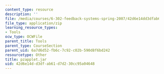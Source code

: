 ```yaml
---
content_type: resource
description: ''
file: /media/courses/6-302-feedback-systems-spring-2007/42d6e14dd3dfab61d7d230cc95a04648_pzapplet.jar
file_type: application/zip
learning_resource_types:
- Tools
ocw_type: OCWFile
parent_title: Tools
parent_type: CourseSection
parent_uid: 6a7d6d52-fb6c-7c92-c02b-590d8f6bd242
resourcetype: Other
title: pzapplet.jar
uid: 42d6e14d-d3df-ab61-d7d2-30cc95a04648
---
```

